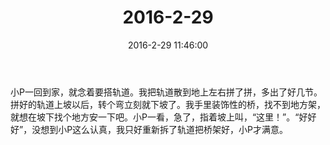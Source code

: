﻿---
title: 2016-2-29
date: 2016-2-29 11:46:00
tags:
categories: 爸爸
---
小P一回到家，就念着要搭轨道。我把轨道散到地上左右拼了拼，多出了好几节。拼好的轨道上坡以后，转个弯立刻就下坡了。我手里装饰性的桥，找不到地方架，就想在坡下找个地方安一下吧。小P一看，急了，指着坡上叫，“这里！”。“好好好”，没想到小P这么认真，我只好重新拆了轨道把桥架好，小P才满意。